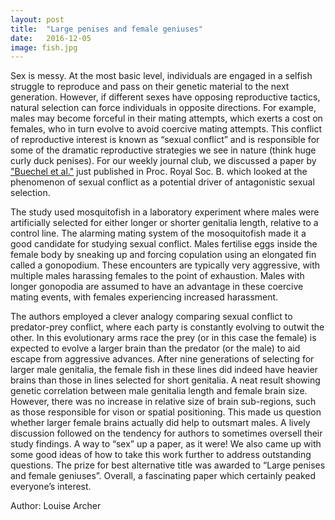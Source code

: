 ```yaml
---
layout: post
title:  "Large penises and female geniuses"
date:   2016-12-05
image: fish.jpg
---
```

<p class="intro"><span class="dropcap">S</span>ex is messy. At the most basic level, individuals are engaged in a selfish struggle to reproduce and pass on their genetic material to the next generation. However, if different sexes have opposing reproductive tactics, natural selection can force individuals in opposite directions. For example, males may become forceful in their mating attempts, which exerts a cost on females, who in turn evolve to avoid coercive mating attempts. This conflict of reproductive interest is known as “sexual conflict” and is responsible for some of the dramatic reproductive strategies we see in nature (think huge curly duck penises). For our weekly journal club, we discussed a paper by <a href="http://dx.doi.org/10.1098/rspb.2016.1796"> "Buechel et al."</a> just published in Proc. Royal Soc. B. which looked at the phenomenon of sexual conflict as a potential driver of antagonistic sexual selection.</p>

The study used mosquitofish in a laboratory experiment where males were artificially selected for either longer or shorter genitalia length, relative to a control line. The alarming mating system of the mosoquitofish made it a good candidate for studying sexual conflict. Males fertilise eggs inside the female body by sneaking up and forcing copulation using an elongated fin called a gonopodium. These encounters are typically very aggressive, with multiple males harassing females to the point of exhaustion. Males with longer gonopodia are assumed to have an advantage in these coercive mating events, with females experiencing increased harassment.

The authors employed a clever analogy comparing sexual conflict to predator-prey conflict, where each party is constantly evolving to outwit the other. In this evolutionary arms race the prey (or in this case the female) is expected to evolve a larger brain than the predator (or the male) to aid escape from aggressive advances. After nine generations of selecting for larger male genitalia, the female fish in these lines did indeed have heavier brains than those in lines selected for short genitalia. A neat result showing genetic correlation between male genitalia length and female brain size. However, there was no increase in relative size of brain sub-regions, such as those responsible for vison or spatial positioning. This made us question whether larger female brains actually did help to outsmart males. A lively discussion followed on the tendency for authors to sometimes oversell their study findings. A way to “sex” up a paper, as it were! We also came up with some good ideas of how to take this work further to address outstanding questions. The prize for best alternative title was awarded to “Large penises and female geniuses”. Overall, a fascinating paper which certainly peaked everyone’s interest. 

Author: Louise Archer

